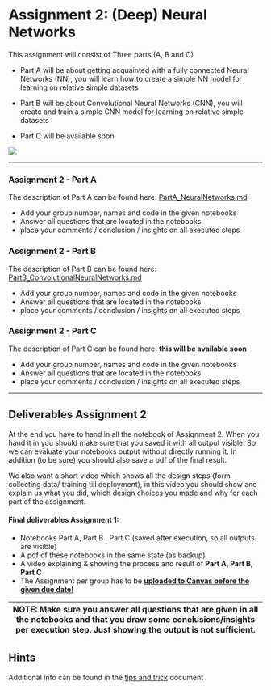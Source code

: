 # Assignment 2: (Deep) Neural Networks
This assignment will consist of Three parts (A, B and C)

* Part A will be about getting acquainted with a fully connected Neural Networks (NN), you will learn how to create a simple NN model for learning on relative simple datasets

* Part B will be about Convolutional Neural Networks (CNN), you will create and train a simple CNN model for learning on relative simple datasets

* Part C will be available soon

<!-- about analyzing deploying/using and re-training advanced Deep Neural Networks (architectures) that are designed and pre-traind by domain experts
-->

![](https://thedatascientist.com/wp-content/uploads/2018/03/Deep-Neural-Network-What-is-Deep-Learning-Edureka.png)

---

### Assignment 2 - Part A

The description of Part A can be found here:
[PartA_NeuralNetworks.md](PartA_NeuralNetworks.md)

* Add your group number, names and code in the given notebooks
* Answer all questions that are located in the notebooks
* place your comments / conclusion / insights on all executed steps

### Assignment 2 - Part B

The description of Part B can be found here:
[PartB_ConvolutionalNeuralNetworks.md](PartB_ConvolutionalNeuralNetworks.md)


* Add your group number, names and code in the given notebooks
* Answer all questions that are located in the notebooks
* place your comments / conclusion / insights on all executed steps

### Assignment 2 -  Part C

The description of Part C can be found here: **this will be available soon**
<!--
[PartC_TransferLearning.md](PartC_TransferLearning.md)
-->

* Add your group number, names and code in the given notebooks
* Answer all questions that are located in the notebooks
* place your comments / conclusion / insights on all executed steps

---

## Deliverables Assignment 2
At the end you have to hand in all the notebook of Assignment 2. When you hand it in you should make sure that you saved it with all output visible. So we can evaluate your notebooks output without directly running it. In addition (to be sure) you should also save a pdf of the final result.

We also want a short video which shows all the design steps (form collecting data/ training till deployment), in this video you should show and explain us what you did, which design choices you made and why for each part of the assignment.

#### Final deliverables Assignment 1:

* Notebooks Part A, Part B , Part C (saved after execution, so all outputs are visible)
* A pdf of these notebooks in the same state (as backup)
* A video explaining & showing the process and result of **Part A, Part B, Part C**
* The Assignment per group has to be <ins>**uploaded to Canvas before the given due date!**</ins>

| NOTE: Make sure you answer all questions that are given in all the notebooks and that you draw some conclusions/insights per execution step. Just showing the output is not sufficient.|
|--|


## Hints
Additional info can be found in the [tips and trick](TipsAndTricks.md) document
